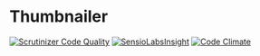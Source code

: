 # Thumbnailer

[![Scrutinizer Code Quality](https://scrutinizer-ci.com/g/Bernhard---H/thumbnailer/badges/quality-score.png?b=feature%2Freset)](https://scrutinizer-ci.com/g/Bernhard---H/thumbnailer/?branch=feature%2Freset)
[![SensioLabsInsight](https://insight.sensiolabs.com/projects/9dbc3f7d-3458-4831-b6bf-e7d9b5465f25/mini.png)](https://insight.sensiolabs.com/projects/9dbc3f7d-3458-4831-b6bf-e7d9b5465f25)
[![Code Climate](https://codeclimate.com/github/Bernhard---H/thumbnailer/badges/gpa.svg)](https://codeclimate.com/github/Bernhard---H/thumbnailer)


